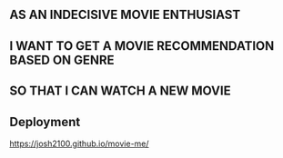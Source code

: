 ## AS AN INDECISIVE MOVIE ENTHUSIAST

## I WANT TO GET A MOVIE RECOMMENDATION BASED ON GENRE

## SO THAT I CAN WATCH A NEW MOVIE

## Deployment

https://josh2100.github.io/movie-me/
